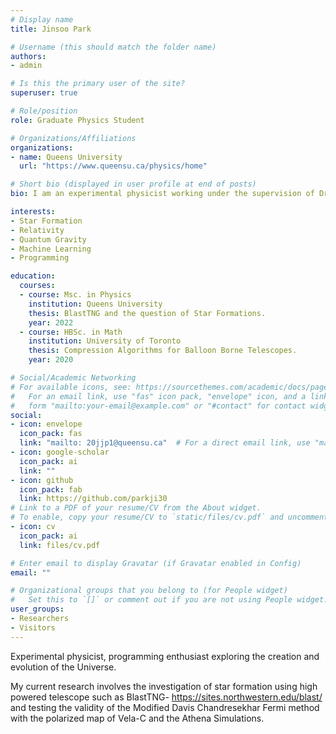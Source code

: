 ```yaml
---
# Display name
title: Jinsoo Park

# Username (this should match the folder name)
authors:
- admin

# Is this the primary user of the site?
superuser: true

# Role/position
role: Graduate Physics Student

# Organizations/Affiliations
organizations:
- name: Queens University
  url: "https://www.queensu.ca/physics/home"

# Short bio (displayed in user profile at end of posts)
bio: I am an experimental physicist working under the supervision of Dr. Laura Fissel. My research interests are in designing balloon borne telescopes to investigate the inefficiency of star formations.

interests:
- Star Formation
- Relativity
- Quantum Gravity
- Machine Learning
- Programming

education:
  courses:
  - course: Msc. in Physics
    institution: Queens University
    thesis: BlastTNG and the question of Star Formations.
    year: 2022
  - course: HBSc. in Math
    institution: University of Toronto
    thesis: Compression Algorithms for Balloon Borne Telescopes.
    year: 2020

# Social/Academic Networking
# For available icons, see: https://sourcethemes.com/academic/docs/page-builder/#icons
#   For an email link, use "fas" icon pack, "envelope" icon, and a link in the
#   form "mailto:your-email@example.com" or "#contact" for contact widget.
social:
- icon: envelope
  icon_pack: fas
  link: "mailto: 20jjp1@queensu.ca"  # For a direct email link, use "mailto:test@example.org".
- icon: google-scholar
  icon_pack: ai
  link: ""
- icon: github
  icon_pack: fab
  link: https://github.com/parkji30
# Link to a PDF of your resume/CV from the About widget.
# To enable, copy your resume/CV to `static/files/cv.pdf` and uncomment the lines below.
- icon: cv
  icon_pack: ai
  link: files/cv.pdf

# Enter email to display Gravatar (if Gravatar enabled in Config)
email: ""

# Organizational groups that you belong to (for People widget)
#   Set this to `[]` or comment out if you are not using People widget.
user_groups:
- Researchers
- Visitors
---
```


Experimental physicist, programming enthusiast exploring the creation and evolution of the Universe.

My current research involves the investigation of star formation using high powered telescope such as BlastTNG- https://sites.northwestern.edu/blast/ and testing
the validity of the Modified Davis Chandresekhar Fermi method with the polarized map of Vela-C and the Athena Simulations.



